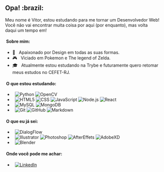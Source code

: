 <h2> Opa! :brazil: </h2>

Meu nome é Vitor, estou estudando para me tornar um Desenvolvedor Web! Você não vai encontrar muita coisa por aqui (por enquanto), mas volta daqui um tempo em!

<h4> &nbsp;Sobre mim: </h4>

- 🎨 &nbsp; Apaixonado por Design em todas as suas formas.
- 🎮 &nbsp; Viciado em Pokemon e The legend of Zelda.
- 🎓 &nbsp; Atualmente estou estudando na Trybe e futuramente quero retomar meus estudos no CEFET-RJ.

<h4> &nbsp;O que estou estudando: </h4>

  - &nbsp; 
  ![Python](https://img.shields.io/badge/-Python-333333?style=flat&logo=python)
  ![OpenCV](https://img.shields.io/badge/-OpenCV-333333?style=flat&logo=opencv)
  - &nbsp;
  ![HTML5](https://img.shields.io/badge/-HTML5-333333?style=flat&logo=HTML5)
  ![CSS](https://img.shields.io/badge/-CSS-333333?style=flat&logo=CSS3&logoColor=1572B6)
  ![JavaScript](https://img.shields.io/badge/-JavaScript-333333?style=flat&logo=javascript)
  ![Node.js](https://img.shields.io/badge/-Node.js-333333?style=flat&logo=node.js)
  ![React](https://img.shields.io/badge/-React-333333?style=flat&logo=react)
  - &nbsp;
  ![MySQL](https://img.shields.io/badge/-MySQL-333333?style=flat&logo=mysql)
  ![MongoDB](https://img.shields.io/badge/-MongoDB-333333?style=flat&logo=mongodb)
  - &nbsp;
  ![Git](https://img.shields.io/badge/-Git-333333?style=flat&logo=git)
  ![GitHub](https://img.shields.io/badge/-GitHub-333333?style=flat&logo=github)
  ![Markdown](https://img.shields.io/badge/-Markdown-333333?style=flat&logo=markdown)

<h4> &nbsp;O que eu já sei: </h4>
  
  - &nbsp; 
  ![DialogFlow](https://img.shields.io/badge/-DialogFlow-333333?style=flat&logo=dialogflow)
  - &nbsp;
  ![Illustrator](https://img.shields.io/badge/-Illustrator-333333?style=flat&logo=adobe-illustrator)
  ![Photoshop](https://img.shields.io/badge/-Photoshop-333333?style=flat&logo=adobe-photoshop)
  ![AfterEffets](https://img.shields.io/badge/-AfterEffects-333333?style=flat&logo=adobeaftereffects)
  ![AdobeXD](https://img.shields.io/badge/-AdobeXD-333333?style=flat&logo=adobe-xd)
  - &nbsp;  ![Blender](https://img.shields.io/badge/-Blender-333333?style=flat&logo=blender)

<h4>&nbsp;Onde você pode me achar: </h4>

- &nbsp;
<a href="https://www.linkedin.com/in/vitorbss/"><img alt="LinkedIn" src="https://img.shields.io/badge/LinkedIn-333333?style=flat&logo=linkedin"></a>
